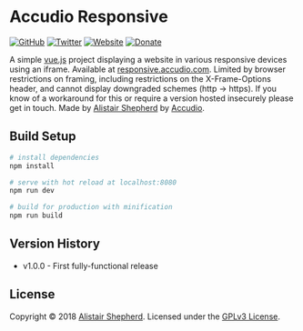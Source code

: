 # Accudio Responsive

[![GitHub](https://img.shields.io/badge/GitHub-Accudio-0366d6.svg)](https://github.com/Accudio) [![Twitter](https://img.shields.io/badge/Twitter-@accudio-1DA1F2.svg)](https://twitter.com/accudio) [![Website](https://img.shields.io/badge/Website-accudio.com-4B86AF.svg)](https://accudio.com) [![Donate](https://img.shields.io/badge/Donate-Paypal-009cde.svg)](https://www.paypal.com/cgi-bin/webscr?cmd=_donations&business=alistair.shepherd@hotmail.co.uk&item_name=Supporting+open+source+projects+by+Alistair+Shepherd&currency_code=GBP)

A simple [vue.js](https://vuejs.org/) project displaying a website in various responsive devices using an iframe. Available at [responsive.accudio.com](https://responsive.accudio.com). Limited by browser restrictions on framing, including restrictions on the X-Frame-Options header, and cannot display downgraded schemes (http -> https). If you know of a workaround for this or require a version hosted insecurely please get in touch.
Made by [Alistair Shepherd](https://alistairshepherd.co.uk) by [Accudio](https://accudio.com).

## Build Setup

``` bash
# install dependencies
npm install

# serve with hot reload at localhost:8080
npm run dev

# build for production with minification
npm run build
```

## Version History

- v1.0.0 - First fully-functional release

## License

Copyright &copy; 2018 [Alistair Shepherd](https://alistairshepherd.co.uk). Licensed under the [GPLv3 License](https://www.gnu.org/licenses/gpl-3.0.txt).
